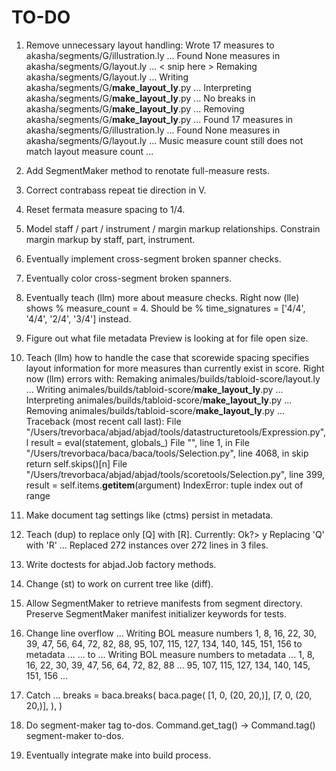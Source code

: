 TO-DO
=====

1.  Remove unnecessary layout handling:
    Wrote 17 measures to akasha/segments/G/illustration.ly ...
    Found None measures in akasha/segments/G/layout.ly ...
    < snip here >
    Remaking akasha/segments/G/layout.ly ...
    Writing akasha/segments/G/__make_layout_ly__.py ...
    Interpreting akasha/segments/G/__make_layout_ly__.py ...
    No breaks in akasha/segments/G/__make_layout_ly__.py ...
    Removing akasha/segments/G/__make_layout_ly__.py ...
    Found 17 measures in akasha/segments/G/illustration.ly ...
    Found None measures in akasha/segments/G/layout.ly ...
    Music measure count still does not match layout measure count ...

2.  Add SegmentMaker method to renotate full-measure rests.

3.  Correct contrabass repeat tie direction in V.

4.  Reset fermata measure spacing to 1/4.

5.  Model staff / part / instrument / margin markup relationships.
    Constrain margin markup by staff, part, instrument.

6.  Eventually implement cross-segment broken spanner checks.

7.  Eventually color cross-segment broken spanners.

8.  Eventually teach (llm) more about measure checks.
    Right now (lle) shows % measure_count = 4.
    Should be % time_signatures = ['4/4', '4/4', '2/4', '3/4'] instead.

9.  Figure out what file metadata Preview is looking at for file open size.

10. Teach (llm) how to handle the case that scorewide spacing specifies
    layout information for more measures than currently exist in score.
    Right now (llm) errors with:
        Remaking animales/builds/tabloid-score/layout.ly ...
        Writing animales/builds/tabloid-score/__make_layout_ly__.py ...
        Interpreting animales/builds/tabloid-score/__make_layout_ly__.py ...
        Removing animales/builds/tabloid-score/__make_layout_ly__.py ...
        Traceback (most recent call last):
        File "/Users/trevorbaca/abjad/abjad/tools/datastructuretools/Expression.py", l
            result = eval(statement, globals_)
        File "<string>", line 1, in <module>
        File "/Users/trevorbaca/baca/baca/tools/Selection.py", line 4068, in skip
            return self.skips()[n]
        File "/Users/trevorbaca/abjad/abjad/tools/scoretools/Selection.py", line 399, 
            result = self.items.__getitem__(argument)
        IndexError: tuple index out of range

11. Make document tag settings like (ctms) persist in metadata.

12. Teach (dup) to replace only [Q] with [R].
    Currently:
    Ok?> y
    Replacing 'Q' with 'R' ...
    Replaced 272 instances over 272 lines in 3 files.

13. Write doctests for abjad.Job factory methods.

14. Change (st) to work on current tree like (diff).

15. Allow SegmentMaker to retrieve manifests from segment directory.
    Preserve SegmentMaker manifest initializer keywords for tests.

16. Change line overflow ...
    Writing BOL measure numbers 1, 8, 16, 22, 30, 39, 47, 56, 64, 72, 82, 88, 95, 107, 115, 127, 134, 140, 145, 151, 156 to metadata ...
    ... to ...
    Writing BOL measure numbers to metadata ...
     1, 8, 16, 22, 30, 39, 47, 56, 64, 72, 82, 88 ...
     95, 107, 115, 127, 134, 140, 145, 151, 156 ...

17. Catch ...
    breaks = baca.breaks(
        baca.page(
            [1, 0, (20, 20,)],
            [7, 0, (20, 20,)],
            ),
        )

18. Do segment-maker tag to-dos.
    Command.get_tag() -> Command.tag() segment-maker to-dos.

19. Eventually integrate make into build process.
